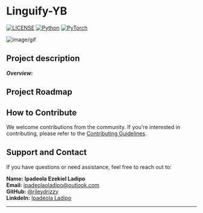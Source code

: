 # Linguify-YB

[![LICENSE](https://img.shields.io/badge/license-MIT-green?style=flat-square)](LICENSE)
[![Python](https://img.shields.io/badge/python-3.6-blue.svg?style=flat-square)](https://www.python.org/)
[![PyTorch](https://img.shields.io/badge/PyTorch-1.7.0-orange)](https://pytorch.org/)

![image/gif](https://github.com/rileydrizzy/Cohort8-Ransom-Kuti-Ladipo/blob/main/images/sign%20lang.gif)

## Project description

***Overview:***


## Project Roadmap


## How to Contribute

We welcome contributions from the community. If you're interested in contributing, please refer to the [Contributing Guidelines](CONTRIBUTING.md).

## Support and Contact

If you have questions or need assistance, feel free to reach out to:

**Name:** **Ipadeola Ezekiel Ladipo**  
**Email:** <ipadeolaoladipo@outlook.com>  
**GitHub:** [@rileydrizzy](https://github.com/rileydrizzy)  
**Linkdeln:** [Ipadeola Ladipo](https://www.linkedin.com/in/ladipo-ipadeola/)

---
